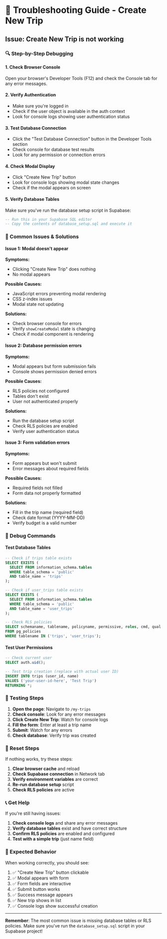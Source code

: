 # 🔧 Troubleshooting Guide - Create New Trip

## Issue: Create New Trip is not working

### 🔍 Step-by-Step Debugging

#### 1. Check Browser Console
Open your browser's Developer Tools (F12) and check the Console tab for any error messages.

#### 2. Verify Authentication
- Make sure you're logged in
- Check if the user object is available in the auth context
- Look for console logs showing user authentication status

#### 3. Test Database Connection
- Click the "Test Database Connection" button in the Developer Tools section
- Check console for database test results
- Look for any permission or connection errors

#### 4. Check Modal Display
- Click "Create New Trip" button
- Look for console logs showing modal state changes
- Check if the modal appears on screen

#### 5. Verify Database Tables
Make sure you've run the database setup script in Supabase:

```sql
-- Run this in your Supabase SQL editor
-- Copy the contents of database_setup.sql and execute it
```

### 🚨 Common Issues & Solutions

#### Issue 1: Modal doesn't appear
**Symptoms:**
- Clicking "Create New Trip" does nothing
- No modal appears

**Possible Causes:**
- JavaScript errors preventing modal rendering
- CSS z-index issues
- Modal state not updating

**Solutions:**
- Check browser console for errors
- Verify `showCreateModal` state is changing
- Check if modal component is rendering

#### Issue 2: Database permission errors
**Symptoms:**
- Modal appears but form submission fails
- Console shows permission denied errors

**Possible Causes:**
- RLS policies not configured
- Tables don't exist
- User not authenticated properly

**Solutions:**
- Run the database setup script
- Check RLS policies are enabled
- Verify user authentication status

#### Issue 3: Form validation errors
**Symptoms:**
- Form appears but won't submit
- Error messages about required fields

**Possible Causes:**
- Required fields not filled
- Form data not properly formatted

**Solutions:**
- Fill in the trip name (required field)
- Check date format (YYYY-MM-DD)
- Verify budget is a valid number

### 🧪 Debug Commands

#### Test Database Tables
```sql
-- Check if trips table exists
SELECT EXISTS (
  SELECT FROM information_schema.tables 
  WHERE table_schema = 'public' 
  AND table_name = 'trips'
);

-- Check if user_trips table exists
SELECT EXISTS (
  SELECT FROM information_schema.tables 
  WHERE table_schema = 'public' 
  AND table_name = 'user_trips'
);

-- Check RLS policies
SELECT schemaname, tablename, policyname, permissive, roles, cmd, qual 
FROM pg_policies 
WHERE tablename IN ('trips', 'user_trips');
```

#### Test User Permissions
```sql
-- Check current user
SELECT auth.uid();

-- Test trip creation (replace with actual user ID)
INSERT INTO trips (user_id, name) 
VALUES ('your-user-id-here', 'Test Trip')
RETURNING *;
```

### 📱 Testing Steps

1. **Open the page**: Navigate to `/my-trips`
2. **Check console**: Look for any error messages
3. **Click Create New Trip**: Watch for console logs
4. **Fill the form**: Enter at least a trip name
5. **Submit**: Watch for any errors
6. **Check database**: Verify trip was created

### 🔄 Reset Steps

If nothing works, try these steps:

1. **Clear browser cache** and reload
2. **Check Supabase connection** in Network tab
3. **Verify environment variables** are correct
4. **Re-run database setup** script
5. **Check RLS policies** are active

### 📞 Get Help

If you're still having issues:

1. **Check console logs** and share any error messages
2. **Verify database tables** exist and have correct structure
3. **Confirm RLS policies** are enabled and configured
4. **Test with a simple trip** (just name field)

### 🎯 Expected Behavior

When working correctly, you should see:

1. ✅ "Create New Trip" button clickable
2. ✅ Modal appears with form
3. ✅ Form fields are interactive
4. ✅ Submit button works
5. ✅ Success message appears
6. ✅ New trip shows in list
7. ✅ Console logs show successful creation

---

**Remember**: The most common issue is missing database tables or RLS policies. Make sure you've run the `database_setup.sql` script in your Supabase project!
